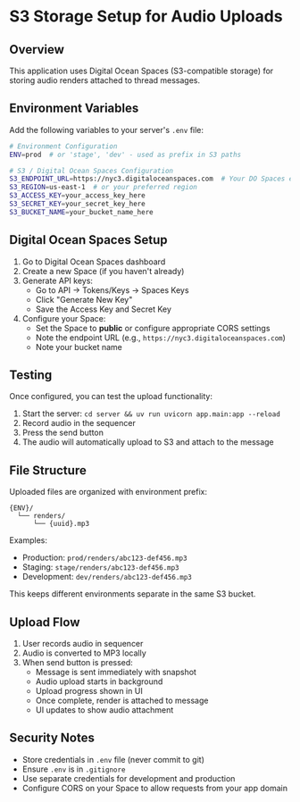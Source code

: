 # S3 Storage Setup for Audio Uploads

## Overview
This application uses Digital Ocean Spaces (S3-compatible storage) for storing audio renders attached to thread messages.

## Environment Variables

Add the following variables to your server's `.env` file:

```bash
# Environment Configuration
ENV=prod  # or 'stage', 'dev' - used as prefix in S3 paths

# S3 / Digital Ocean Spaces Configuration
S3_ENDPOINT_URL=https://nyc3.digitaloceanspaces.com  # Your DO Spaces endpoint
S3_REGION=us-east-1  # or your preferred region
S3_ACCESS_KEY=your_access_key_here
S3_SECRET_KEY=your_secret_key_here
S3_BUCKET_NAME=your_bucket_name_here
```

## Digital Ocean Spaces Setup

1. Go to Digital Ocean Spaces dashboard
2. Create a new Space (if you haven't already)
3. Generate API keys:
   - Go to API → Tokens/Keys → Spaces Keys
   - Click "Generate New Key"
   - Save the Access Key and Secret Key
4. Configure your Space:
   - Set the Space to **public** or configure appropriate CORS settings
   - Note the endpoint URL (e.g., `https://nyc3.digitaloceanspaces.com`)
   - Note your bucket name

## Testing

Once configured, you can test the upload functionality:

1. Start the server: `cd server && uv run uvicorn app.main:app --reload`
2. Record audio in the sequencer
3. Press the send button
4. The audio will automatically upload to S3 and attach to the message

## File Structure

Uploaded files are organized with environment prefix:
```
{ENV}/
  └── renders/
      └── {uuid}.mp3
```

Examples:
- Production: `prod/renders/abc123-def456.mp3`
- Staging: `stage/renders/abc123-def456.mp3`
- Development: `dev/renders/abc123-def456.mp3`

This keeps different environments separate in the same S3 bucket.

## Upload Flow

1. User records audio in sequencer
2. Audio is converted to MP3 locally
3. When send button is pressed:
   - Message is sent immediately with snapshot
   - Audio upload starts in background
   - Upload progress shown in UI
   - Once complete, render is attached to message
   - UI updates to show audio attachment

## Security Notes

- Store credentials in `.env` file (never commit to git)
- Ensure `.env` is in `.gitignore`
- Use separate credentials for development and production
- Configure CORS on your Space to allow requests from your app domain

